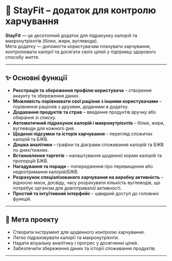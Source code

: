# 🥗 StayFit – додаток для контролю харчування

**StayFit** — це десктопний додаток для підрахунку калорій та макронутрієнтів (білки, жири, вуглеводи).  
Мета додатку — допомогти користувачам планувати харчування, контролювати калорії та досягати своїх цілей у підтримці здорового способу життя.

---

## ✨ Основні функції

- **Реєстрація та збереження профілю користувача** – створення акаунту та збереження даних.
- **Можливість порівнювати свої раціони з іншими користувачами** – порівняння раціонів з друзями, доданими в додатку.
- **Додавання продуктів та страв** – введення продуктів вручну або обирання зі списку.
- **Автоматичний підрахунок калорій і макронутрієнтів** – білки, жири, вуглеводи для кожного дня.
- **Щоденні підсумки та історія харчування** – перегляд спожитих калорій та БЖВ.
- **Дошка аналітики** – графіки та діаграми споживання калорій та БЖВ по днях/тижнях.
- **Встановлення таргетів** – налаштування щоденної норми калорій та пропорцій БЖВ.
- **Нагадування та поради** – попередження про перевищення або недоотримання калорій/БЖВ.
- **Розрахунок спеціалізованого харчування на аеробну активність** – відносно маси, досвіду, часу розрахувати кількість вуглеводів, що потребує організм для довготривалої активності.
- **Простий та інтуїтивний інтерфейс** – швидкий доступ до головних функцій.

---

## 🎯 Мета проекту

- Створити інструмент для щоденного контролю харчування.
- Легко підраховувати калорії та макронутрієнти.
- Надати візуальну аналітику і прогрес у досягненні цілей.
- Забезпечити збереження даних та історії споживання продуктів.

---

  
